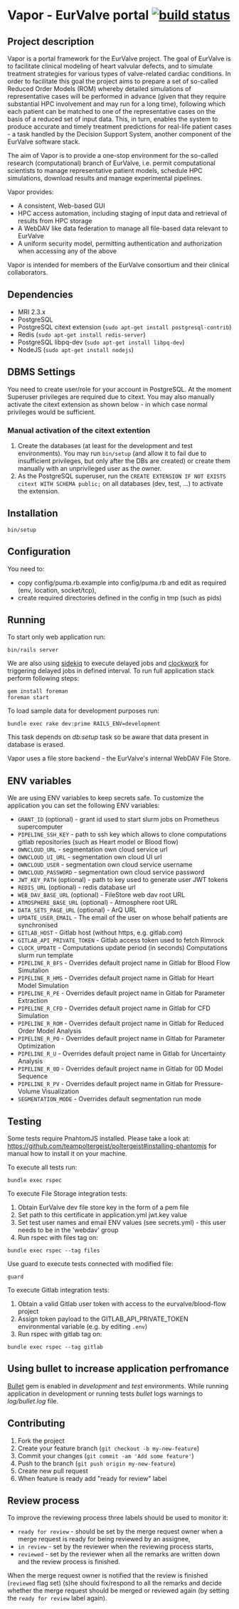 # Vapor - EurValve portal [![build status](https://gitlab.com/eurvalve/vapor/badges/master/build.svg)](https://gitlab.com/eurvalve/vapor/commits/master)

## Project description

Vapor is a portal framework for the EurValve project. The goal of EurValve is to facilitate clinical modeling of heart
valvular defects, and to simulate treatment strategies for various types of valve-related cardiac conditions. In order
to facilitate this goal the project aims to prepare a set of so-called Reduced Order Models (ROM) whereby detailed
simulations of representative cases will be performed in advance (given that they require substantial HPC involvement
and may run for a long time), following which each patient can be matched to one of the representative cases on the
basis of a reduced set of input data. This, in turn, enables the system to produce accurate and timely treatment
predictions for real-life patient cases - a task handled by the Decision Support System, another component of the
EurValve software stack.

The aim of Vapor is to provide a one-stop environment for the so-called research (computational) branch of EurValve,
i.e. permit computational scientists to manage representative patient models, schedule HPC simulations, download
results and manage experimental pipelines.

Vapor provides:

  * A consistent, Web-based GUI
  * HPC access automation, including staging of input data and retrieval of results from HPC storage
  * A WebDAV like data federation to manage all file-based data relevant to EurValve
  * A uniform security model, permitting authentication and authorization when accessing any of the above


Vapor is intended for members of the EurValve consortium and their clinical collaborators.

## Dependencies

  * MRI 2.3.x
  * PostgreSQL
  * PostgreSQL citext extension (`sudo apt-get install postgresql-contrib`)
  * Redis (`sudo apt-get install redis-server`)
  * PostgreSQL libpq-dev (`sudo apt-get install libpq-dev`)
  * NodeJS (`sudo apt-get install nodejs`)

## DBMS Settings

You need to create user/role for your account in PostgreSQL.
At the moment Superuser privileges are required due to citext.
You may also manually activate the citext extension as shown below -
in which case normal privileges would be sufficient.

### Manual activation of the citext extention

1. Create the databases (at least for the development and test environments). You may run `bin/setup` (and allow it to fail due to insufficient privileges, but only after the DBs are created) or create them manually with an unprivileged user as the owner.
2. As the PostgreSQL superuser, run the `CREATE EXTENSION IF NOT EXISTS citext WITH SCHEMA public;` on all databases (dev, test, ...) to activate the extension.


## Installation

```
bin/setup
```

## Configuration

You need to:
* copy config/puma.rb.example into config/puma.rb
and edit as required (env, location, socket/tcp),
* create required directories defined in the config in tmp (such as pids)

## Running

To start only web application run:
```
bin/rails server
```

We are also using [sidekiq](https://github.com/mperham/sidekiq) to execute
delayed jobs and [clockwork](https://github.com/tomykaira/clockworki) for
triggering delayed jobs in defined interval. To run full application stack
perform following steps:
```
gem install foreman
foreman start
```

To load sample data for development purposes run:
```
bundle exec rake dev:prime RAILS_ENV=development
```
This task depends on _db:setup_ task so be aware that data present in database is erased.

Vapor uses a file store backend - the EurValve's internal WebDAV File Store.

## ENV variables

We are using ENV variables to keep secrets safe. To customize the application
you can set the following ENV variables:

  * `GRANT_ID` (optional) - grant id used to start slurm jobs on Prometheus
    supercomputer
  * `PIPELINE_SSH_KEY` - path to ssh key which allows to clone computations
    gitlab repositories (such as Heart model or Blood flow)
  * `OWNCLOUD_URL` - segmentation own cloud service url
  * `OWNCLOUD_UI_URL` - segmentation own cloud UI url
  * `OWNCLOUD_USER` - segmentation own cloud service username
  * `OWNCLOUD_PASSWORD` - segmentation own cloud service password
  * `JWT_KEY_PATH` (optional) - path to key used to generate user JWT tokens
  * `REDIS_URL` (optional) - redis database url
  * `WEB_DAV_BASE_URL` (optional) - FileStore web dav root URL
  * `ATMOSPHERE_BASE_URL` (optional) - Atmosphere root URL
  * `DATA_SETS_PAGE_URL` (optional) - ArQ URL
  * `UPDATE_USER_EMAIL` - The email of the user on whose behalf patients are synchronised 
  * `GITLAB_HOST` - Gitlab host (without https, e.g. gitlab.com)
  * `GITLAB_API_PRIVATE_TOKEN` - Gitlab access token used to fetch Rimrock
  * `CLOCK_UPDATE` - Computations update period (in seconds)
    Computations slurm run template
  * `PIPELINE_R_BFS` - Overrides default project name in Gitlab for Blood Flow Simutalion
  * `PIPELINE_R_HMS` - Overrides default project name in Gitlab for Heart Model Simulation
  * `PIPELINE_R_PE` - Overrides default project name in Gitlab for Parameter Extraction
  * `PIPELINE_R_CFD` - Overrides default project name in Gitlab for CFD Simulation
  * `PIPELINE_R_ROM` - Overrides default project name in Gitlab for Reduced Order Model Analysis
  * `PIPELINE_R_PO` - Overrides default project name in Gitlab for Parameter Optimization
  * `PIPELINE_R_U` - Overrides default project name in Gitlab for Uncertainty Analysis
  * `PIPELINE_R_0D` - Overrides default project name in Gitlab for 0D Model Sequence
  * `PIPELINE_R_PV` - Overrides default project name in Gitlab for Pressure-Volume Visualization
  * `SEGMENTATION_MODE` - Overrides default segmentation run mode

## Testing

Some tests require PnahtomJS installed. Please take a look at:
https://github.com/teampoltergeist/poltergeist#installing-phantomjs for manual
how to install it on your machine.

To execute all tests run:

```
bundle exec rspec
```

To execute File Storage integration tests:
1. Obtain EurValve dev file store key in the form of a pem file
2. Set path to this certificate in application.yml jwt.key value
3. Set test user names and email ENV values (see secrets.yml) - this user needs to be in the 'webdav' group
4. Run rspec with files tag on:

```
bundle exec rspec --tag files
```

Use guard to execute tests connected with modified file:

```
guard
```

To execute Gitlab integration tests:
1. Obtain a valid Gitlab user token with access to the eurvalve/blood-flow project
2. Assign token payload to the GITLAB_API_PRIVATE_TOKEN environmental variable (e.g. by editing `.env`)
3. Run rspec with gitlab tag on:

```
bundle exec rspec --tag gitlab
```

## Using bullet to increase application perfromance
[Bullet](https://github.com/flyerhzm/bullet) gem is enabled in _development_ and _test_ environments.
While running application in development or running tests _bullet_ logs warnings to _log/bullet.log_ file.

## Contributing

1. Fork the project
2. Create your feature branch (`git checkout -b my-new-feature`)
3. Commit your changes (`git commit -am 'Add some feature'`)
4. Push to the branch (`git push origin my-new-feature`)
5. Create new pull request
6. When feature is ready add "ready for review" label

## Review process

To improve the reviewing process three labels should be used to monitor it:

  * `ready for review` - should be set by the merge request owner when a merge
request is ready for being reviewed by an assignee,
  * `in review` - set by the reviewer when the reviewing process starts,
  * `reviewed` - set by the reviewer when all the remarks are written down and
the review process is finished.

When the merge request owner is notified that the review is finished (`reviewed`
flag set) (s)he should fix/respond to all the remarks and decide whether the merge
request should be merged or reviewed again (by setting the `ready for review`
label again).
